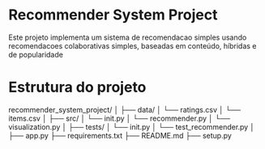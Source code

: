 # Recommender System Project

Este projeto implementa um sistema de recomendacao simples usando recomendacoes colaborativas simples, baseadas em conteúdo, híbridas e de popularidade


# Estrutura do projeto

recommender_system_project/
│
├── data/
│ └── ratings.csv
│ └── items.csv
│
├── src/
│ └── init.py
│ └── recommender.py
│ └── visualization.py
│
├── tests/
│ └── init.py
│ └── test_recommender.py
│
├── app.py
├── requirements.txt
├── README.md
├── setup.py